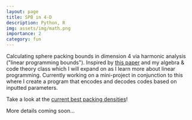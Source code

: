 ```yaml
---
layout: page
title: SPB in 4-D
description: Python, R
img: assets/img/math.png
importance: 2
category: fun
---
```


Calculating sphere packing bounds in dimension 4 via harmonic analysis ("linear programming bounds"). Inspired by [this paper](https://arxiv.org/abs/1603.04246) and my algebra & code theory class which I will expand on as I learn more about linear programming. Currently working on a mini-project in conjunction to this where I create a program that encodes and decodes codes based on inputted parameters. 

Take a look at the [current best packing densities](https://cohn.mit.edu/sphere-packing)!

More details coming soon...